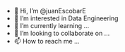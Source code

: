 - 👋 Hi, I’m @juanEscobarE
- 👀 I’m interested in Data Engineering
- 🌱 I’m currently learning ...
- 💞️ I’m looking to collaborate on ...
- 📫 How to reach me ...

<!---
juanEscobarE/juanEscobarE is a ✨ special ✨ repository because its `README.md` (this file) appears on your GitHub profile.
You can click the Preview link to take a look at your changes.
--->
